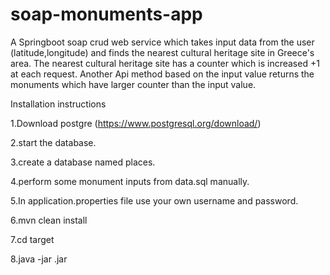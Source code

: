 # soap-monuments-app
A Springboot soap crud web service which takes input data from the user (latitude,longitude) and finds the nearest cultural heritage site
in Greece's area. 
The nearest cultural heritage site has a counter which is increased +1 at each request.
Another Api method based on the input value returns the monuments which have larger counter than the input value. 

Installation instructions

1.Download postgre (https://www.postgresql.org/download/)

2.start the database.

3.create a database named places.

4.perform some monument inputs from data.sql manually.

5.In application.properties file use your own username and password.

6.mvn clean install

7.cd target

8.java -jar <yourfilename>.jar 
 



